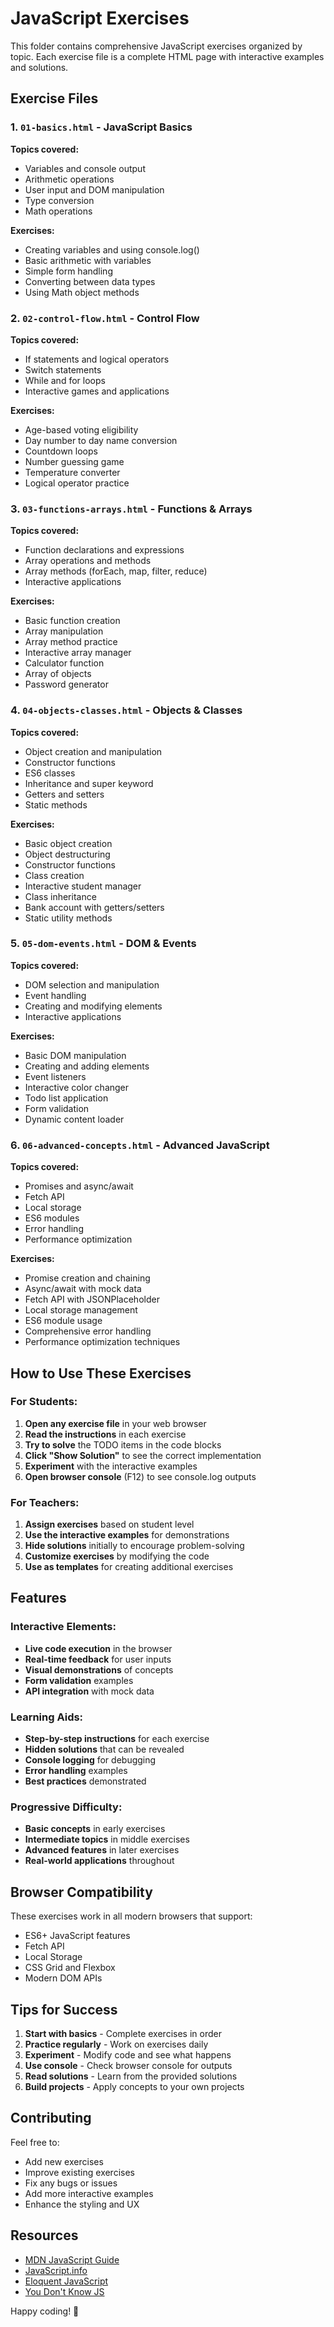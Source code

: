 # JavaScript Exercises

This folder contains comprehensive JavaScript exercises organized by topic. Each exercise file is a complete HTML page with interactive examples and solutions.

## Exercise Files

### 1. `01-basics.html` - JavaScript Basics
**Topics covered:**
- Variables and console output
- Arithmetic operations
- User input and DOM manipulation
- Type conversion
- Math operations

**Exercises:**
- Creating variables and using console.log()
- Basic arithmetic with variables
- Simple form handling
- Converting between data types
- Using Math object methods

### 2. `02-control-flow.html` - Control Flow
**Topics covered:**
- If statements and logical operators
- Switch statements
- While and for loops
- Interactive games and applications

**Exercises:**
- Age-based voting eligibility
- Day number to day name conversion
- Countdown loops
- Number guessing game
- Temperature converter
- Logical operator practice

### 3. `03-functions-arrays.html` - Functions & Arrays
**Topics covered:**
- Function declarations and expressions
- Array operations and methods
- Array methods (forEach, map, filter, reduce)
- Interactive applications

**Exercises:**
- Basic function creation
- Array manipulation
- Array method practice
- Interactive array manager
- Calculator function
- Array of objects
- Password generator

### 4. `04-objects-classes.html` - Objects & Classes
**Topics covered:**
- Object creation and manipulation
- Constructor functions
- ES6 classes
- Inheritance and super keyword
- Getters and setters
- Static methods

**Exercises:**
- Basic object creation
- Object destructuring
- Constructor functions
- Class creation
- Interactive student manager
- Class inheritance
- Bank account with getters/setters
- Static utility methods

### 5. `05-dom-events.html` - DOM & Events
**Topics covered:**
- DOM selection and manipulation
- Event handling
- Creating and modifying elements
- Interactive applications

**Exercises:**
- Basic DOM manipulation
- Creating and adding elements
- Event listeners
- Interactive color changer
- Todo list application
- Form validation
- Dynamic content loader

### 6. `06-advanced-concepts.html` - Advanced JavaScript
**Topics covered:**
- Promises and async/await
- Fetch API
- Local storage
- ES6 modules
- Error handling
- Performance optimization

**Exercises:**
- Promise creation and chaining
- Async/await with mock data
- Fetch API with JSONPlaceholder
- Local storage management
- ES6 module usage
- Comprehensive error handling
- Performance optimization techniques

## How to Use These Exercises

### For Students:
1. **Open any exercise file** in your web browser
2. **Read the instructions** in each exercise
3. **Try to solve** the TODO items in the code blocks
4. **Click "Show Solution"** to see the correct implementation
5. **Experiment** with the interactive examples
6. **Open browser console** (F12) to see console.log outputs

### For Teachers:
1. **Assign exercises** based on student level
2. **Use the interactive examples** for demonstrations
3. **Hide solutions** initially to encourage problem-solving
4. **Customize exercises** by modifying the code
5. **Use as templates** for creating additional exercises

## Features

### Interactive Elements:
- **Live code execution** in the browser
- **Real-time feedback** for user inputs
- **Visual demonstrations** of concepts
- **Form validation** examples
- **API integration** with mock data

### Learning Aids:
- **Step-by-step instructions** for each exercise
- **Hidden solutions** that can be revealed
- **Console logging** for debugging
- **Error handling** examples
- **Best practices** demonstrated

### Progressive Difficulty:
- **Basic concepts** in early exercises
- **Intermediate topics** in middle exercises
- **Advanced features** in later exercises
- **Real-world applications** throughout

## Browser Compatibility

These exercises work in all modern browsers that support:
- ES6+ JavaScript features
- Fetch API
- Local Storage
- CSS Grid and Flexbox
- Modern DOM APIs

## Tips for Success

1. **Start with basics** - Complete exercises in order
2. **Practice regularly** - Work on exercises daily
3. **Experiment** - Modify code and see what happens
4. **Use console** - Check browser console for outputs
5. **Read solutions** - Learn from the provided solutions
6. **Build projects** - Apply concepts to your own projects

## Contributing

Feel free to:
- Add new exercises
- Improve existing exercises
- Fix any bugs or issues
- Add more interactive examples
- Enhance the styling and UX

## Resources

- [MDN JavaScript Guide](https://developer.mozilla.org/en-US/docs/Web/JavaScript/Guide)
- [JavaScript.info](https://javascript.info/)
- [Eloquent JavaScript](https://eloquentjavascript.net/)
- [You Don't Know JS](https://github.com/getify/You-Dont-Know-JS)

Happy coding! 🚀 